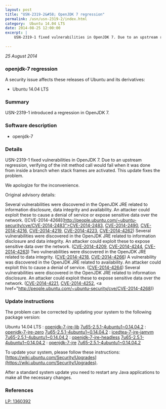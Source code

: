 ```yaml
---
layout: post
title: "USN-2319-2&#58; OpenJDK 7 regression"
permalink: /usn/usn-2319-2/index.html
category:  Ubuntu 14.04 LTS
date: 2014-08-25 12:00:00
excerpt: |
    USN-2319-1 fixed vulnerabilities in OpenJDK 7. Due to an upstream regression, verifying of the init method call would fail when it was done from inside a branch when stack frames are activated. This update fixes the problem.
    
--- 
```

 
 

*25 August 2014*

### openjdk-7 regression

A security issue affects these releases of Ubuntu and its derivatives:

* Ubuntu 14.04 LTS

### Summary

USN-2319-1 introduced a regression in OpenJDK 7. 

### Software description

* openjdk-7 

### Details

USN-2319-1 fixed vulnerabilities in OpenJDK 7. Due to an upstream regression, verifying of the init method call would fail when it was done from inside a branch when stack frames are activated. This update fixes the problem.

We apologize for the inconvenience.

Original advisory details:

 Several vulnerabilities were discovered in the OpenJDK JRE related to information disclosure, data integrity and availability. An attacker could exploit these to cause a denial of service or expose sensitive data over the network. ([CVE-2014-4268](http://people.ubuntu.com/~ubuntu-security/cve/CVE-2014-2483">CVE-2014-2483</a>, <a href="http://people.ubuntu.com/~ubuntu-security/cve/CVE-2014-2490">CVE-2014-2490</a>, <a href="http://people.ubuntu.com/~ubuntu-security/cve/CVE-2014-4216">CVE-2014-4216</a>, <a href="http://people.ubuntu.com/~ubuntu-security/cve/CVE-2014-4219">CVE-2014-4219</a>, <a href="http://people.ubuntu.com/~ubuntu-security/cve/CVE-2014-4223">CVE-2014-4223</a>, <a href="http://people.ubuntu.com/~ubuntu-security/cve/CVE-2014-4262">CVE-2014-4262</a>) Several vulnerabilities were discovered in the OpenJDK JRE related to information disclosure and data integrity. An attacker could exploit these to expose sensitive data over the network. (<a href="http://people.ubuntu.com/~ubuntu-security/cve/CVE-2014-4209">CVE-2014-4209</a>, <a href="http://people.ubuntu.com/~ubuntu-security/cve/CVE-2014-4244">CVE-2014-4244</a>, <a href="http://people.ubuntu.com/~ubuntu-security/cve/CVE-2014-4263">CVE-2014-4263</a>) Two vulnerabilities were discovered in the OpenJDK JRE related to data integrity. (<a href="http://people.ubuntu.com/~ubuntu-security/cve/CVE-2014-4218">CVE-2014-4218</a>, <a href="http://people.ubuntu.com/~ubuntu-security/cve/CVE-2014-4266">CVE-2014-4266</a>) A vulnerability was discovered in the OpenJDK JRE related to availability. An attacker could exploit this to cause a denial of service. (<a href="http://people.ubuntu.com/~ubuntu-security/cve/CVE-2014-4264">CVE-2014-4264</a>) Several vulnerabilities were discovered in the OpenJDK JRE related to information disclosure. An attacker could exploit these to expose sensitive data over the network. (<a href="http://people.ubuntu.com/~ubuntu-security/cve/CVE-2014-4221">CVE-2014-4221</a>, <a href="http://people.ubuntu.com/~ubuntu-security/cve/CVE-2014-4252">CVE-2014-4252</a>, <a href="http://people.ubuntu.com/~ubuntu-security/cve/CVE-2014-4268)) 

### Update instructions

The problem can be corrected by updating your system to the following package version:

Ubuntu 14.04 LTS
 : [openjdk-7-jre-lib](https://launchpad.net/ubuntu/+source/openjdk-7) <span> [7u65-2.5.1-4ubuntu1~0.14.04.2](https://launchpad.net/ubuntu/+source/openjdk-7/7u65-2.5.1-4ubuntu1~0.14.04.2) </span> 
 : [openjdk-7-jre-zero](https://launchpad.net/ubuntu/+source/openjdk-7) <span> [7u65-2.5.1-4ubuntu1~0.14.04.2](https://launchpad.net/ubuntu/+source/openjdk-7/7u65-2.5.1-4ubuntu1~0.14.04.2) </span> 
 : [icedtea-7-jre-jamvm](https://launchpad.net/ubuntu/+source/openjdk-7) <span> [7u65-2.5.1-4ubuntu1~0.14.04.2](https://launchpad.net/ubuntu/+source/openjdk-7/7u65-2.5.1-4ubuntu1~0.14.04.2) </span> 
 : [openjdk-7-jre-headless](https://launchpad.net/ubuntu/+source/openjdk-7) <span> [7u65-2.5.1-4ubuntu1~0.14.04.2](https://launchpad.net/ubuntu/+source/openjdk-7/7u65-2.5.1-4ubuntu1~0.14.04.2) </span> 
 : [openjdk-7-jre](https://launchpad.net/ubuntu/+source/openjdk-7) <span> [7u65-2.5.1-4ubuntu1~0.14.04.2](https://launchpad.net/ubuntu/+source/openjdk-7/7u65-2.5.1-4ubuntu1~0.14.04.2) </span> 

To update your system, please follow these instructions: [https://wiki.ubuntu.com/Security/Upgrades](https://wiki.ubuntu.com/Security/Upgrades).

After a standard system update you need to restart any Java applications to make all the necessary changes. 

### References

 
 [LP: 1360392](https://launchpad.net/bugs/1360392)
 


